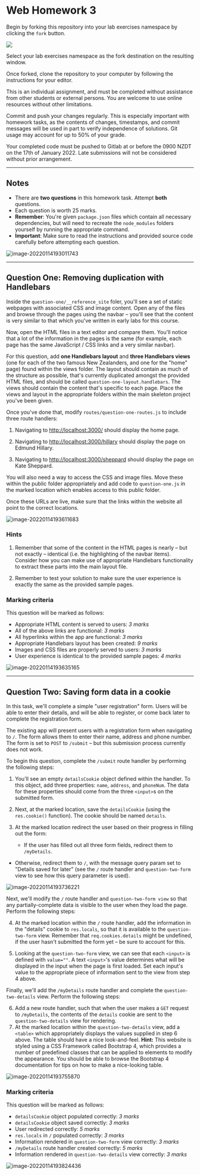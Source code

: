 # Web Homework 3

Begin by forking this repository into your lab exercises namespace by clicking the ```fork``` button.

![](spec/template/fork-button.png)

Select your lab exercises namespace as the fork destination on the resulting window.

Once forked, clone the repository to your computer by following the instructions for your editor.

This is an individual assignment, and must be completed without assistance from other students or external persons. You are welcome to use online resources without other limitations.

Commit and push your changes regularly. This is especially important with homework tasks, as the contents of changes, timestamps, and commit messages will be used in part to verify independence of solutions. Git usage may account for up to 50% of your grade.

Your completed code must be pushed to Gitlab at or before the 0900 NZDT on the 17th of January 2022. Late submissions will not be considered without prior arrangement.

---

## Notes


- There are **two questions** in this homework task. Attempt **both** questions.
- Each question is worth 25 marks.
- **Remember**: You're given `package.json` files which contain all necessary dependencies, but will need to recreate the `node_modules` folders yourself by running the appropriate command.
- **Important**: Make sure to read the instructions and provided source code carefully before attempting each question.

![image-20220114193011743](README.assets/image-20220114193011743.png)

---

## Question One: Removing duplication with Handlebars

Inside the `question-one/__reference_site` foler, you'll see a set of static webpages with associated CSS and image content. Open any of the files and browse through the pages using the navbar – you'll see that the content is very similar to that which you've written in early labs for this course.

Now, open the HTML files in a text editor and compare them. You'll notice that a lot of the information in the pages is the same (for example, each page has the same JavaScript / CSS links and a very similar navbar).

For this question, add **one Handlebars layout** and **three Handlebars views** (one for each of the two famous New Zealanders, and one for the "home" page) found within the views folder. The layout should contain as much of the structure as possible, that's currently duplicated amongst the provided HTML files, and should be called `question-one-layout.handlebars`. The views should contain the content that's specific to each page. Place the views and layout in the appropriate folders within the main skeleton project you've been given.

Once you've done that, modify `routes/question-one-routes.js` to include three route handlers:

1. Navigating to <http://localhost:3000/> should display the home page.

2. Navigating to <http://localhost:3000/hillary> should display the page on Edmund Hillary.

3. Navigating to <http://localhost:3000/sheppard> should display the page on Kate Sheppard.

You will also need a way to access the CSS and image files. Move these within the public folder appropriately and add code to `question-one.js` in the marked location which enables access to this public folder.

Once these URLs are live, make sure that the links within the website all point to the correct locations.

![image-20220114193611683](README.assets/image-20220114193611683.png)

### Hints

1. Remember that some of the content in the HTML pages is nearly – but not exactly – identical (i.e. the highlighting of the navbar items). Consider how you can make use of appropriate Handlebars functionality to extract these parts into the main layout file.

2. Remember to test your solution to make sure the user experience is exactly the same as the provided sample pages.

### Marking criteria
This question will be marked as follows:

- Appropriate HTML content is served to users: *3 marks*
- All of the above links are functional: *3 marks*
- All hyperlinks within the app are functional: *3 marks*
- Appropriate Handlebars layout has been created: *9 marks*
- Images and CSS files are properly served to users: *3 marks*
- User experience is identical to the provided sample pages: *4 marks*

![image-20220114193635165](README.assets/image-20220114193635165.png)


---


## Question Two: Saving form data in a cookie

In this task, we'll complete a simple "user registration" form. Users will be able to enter their details, and will be able to register, or come back later to complete the registration form.

The existing app will present users with a registration form when navigating to `/`. The form allows them to enter their name, address and phone number. The form is set to `POST` to `/submit` – but this submission process currently does not work.

To begin this question, complete the `/submit` route handler by performing the following steps:

1. You'll see an empty `detailsCookie` object defined within the handler. To this object, add three properties: `name`, `address`, and `phoneNum`. The data for these properties should come from the three `<input>`s on the submitted form.
2. Next, at the marked location, save the `detailsCookie` (using the `res.cookie()` function). The cookie should be named `details`.
3. At the marked location redirect the user based on their progress in filling out the form:

   - If the user has filled out all three form fields, redirect them to `/myDetails`.
- Otherwise, redirect them to `/`, with the message query param set to "Details saved for later" (see the `/` route handler and `question-two-form` view to see how this query parameter is used).

![image-20220114193736221](README.assets/image-20220114193736221.png)

Next, we'll modify the `/` route handler and `question-two-form view` so that any partially-complete data is visible to the user when they load the page. Perform the following steps:

4. At the marked location within the `/` route handler, add the information in the "details" cookie to `res.locals`, so that it is available to the `question-two-form` view. Remember that `req.cookies.details` might be undefined, if the user hasn't submitted the form yet – be sure to account for this.

5. Looking at the `question-two-form` view, we can see that each `<input>` is defined with `value=""`. A text `<input>`'s value determines what will be displayed in the input when the page is first loaded. Set each input's value to the appropriate piece of information sent to the view from step 4 above.

Finally, we'll add the `/myDetails` route handler and complete the `question-two-details` view. Perform the following steps:

6. Add a new route handler, such that when the user makes a `GET` request to `/myDetails`, the contents of the `details` cookie are sent to the `question-two-details` view for rendering.
7. At the marked location within the `question-two-details` view, add a `<table>` which appropriately displays the values supplied in step 6 above. The table should have a nice look-and-feel. **Hint:** This website is styled using a CSS Framework called Bootstrap 4, which provides a number of predefined classes that can be applied to elements to modify the appearance. You should be able to browse the Bootstrap 4 documentation for tips on how to make a nice-looking table.

![image-20220114193755870](README.assets/image-20220114193755870.png)

### Marking criteria

This question will be marked as follows:

- `detailsCookie` object populated correctly: *3 marks*
- `detailsCookie` object saved correctly: *3 marks*
- User redirected correctly: *5 marks*
- `res.locals` in `/` populated correctly: *3 marks*
- Information rendered in `question-two-form` view correctly: *3 marks*
- `/myDetails` route handler created correctly: *5 marks*
- Information rendered in `question-two-details` view correctly: *3 marks*

![image-20220114193824436](README.assets/image-20220114193824436.png)
